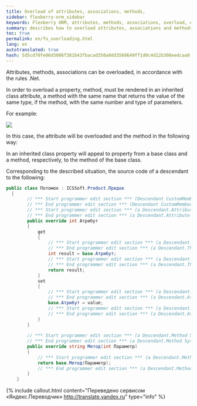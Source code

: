 ```yaml
--- 
title: Overload of attributes, associations, methods, 
sidebar: flexberry-orm_sidebar 
keywords: Flexberry ORM, attributes, methods, associations, overload, example 
summary: describes how to overload attributes, associations and methods 
toc: true 
permalink: en/fo_overloading.html 
lang: en 
autotranslated: true 
hash: 5d5cd70fe06d5006f381b43fbacad350a8dd3560649ff1d0c4d12b308eedcaa0 
--- 
```


Attributes, methods, associations can be overloaded, in accordance with the rules .Net. 

In order to overload a property, method, must be rendered in an inherited class attribute, a method with the same name that returns the value of the same type, if the method, with the same number and type of parameters. 

For example: 

![](/images/pages/products/flexberry-orm/additional-features/override-orm.png) 

In this case, the attribute will be overloaded and the method in the following way: 

In an inherited class property will appeal to property from a base class and a method, respectively, to the method of the base class. 

Corresponding to the described situation, the source code of a descendant to the following: 

```csharp
public class Потомок : ICSSoft.Product.Предок
  {
		// *** Start programmer edit section *** (Descendant CustomMembers) 
		// *** End programmer edit section *** (Descendant CustomMembers) 
		// *** Start programmer edit section *** (a Descendant.Attribute In CustomAttributes) 
		// *** End programmer edit section *** (a Descendant.Attribute In CustomAttributes) 
		public override int Атрибут
		{
			get
			{
				// *** Start programmer edit section *** (a Descendant.The attribute Get start) 
				// *** End programmer edit section *** (a Descendant.The attribute Get start) 
				int result = base.Атрибут;
				// *** Start programmer edit section *** (a Descendant.The Get attribute end) 
				// *** End programmer edit section *** (a Descendant.The Get attribute end) 
				return result;
			}
			set
			{
				// *** Start programmer edit section *** (a Descendant.Attribute of the Set start) 
				// *** End programmer edit section *** (a Descendant.Attribute of the Set start) 
				base.Атрибут = value;
				// *** Start programmer edit section *** (a Descendant.Attribute Set end) 
				// *** End programmer edit section *** (a Descendant.Attribute Set end) 
			}
		}
  
		// *** Start programmer edit section *** (a Descendant.Method System.Int32 CustomAttributes) 
		// *** End programmer edit section *** (a Descendant.Method System.Int32 CustomAttributes) 
		public override string Метод(int Параметр)
		{
			// *** Start programmer edit section *** (a Descendant.Method System.Method implementation Int32) 
			return base.Метод(Параметр);
			// *** End programmer edit section *** (a Descendant.Method System.Method implementation Int32) 
		}
	}
``` 



{% include callout.html content="Переведено сервисом «Яндекс.Переводчик» <http://translate.yandex.ru>" type="info" %}